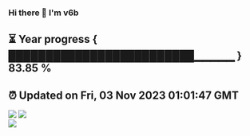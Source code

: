 ### Hi there 👋  I'm v6b  
⏳ Year progress { █████████████████████████▁▁▁▁▁ } 83.85 %
---
⏰ Updated on Fri, 03 Nov 2023 01:01:47 GMT
---
![](https://github-readme-stats.vercel.app/api?username=v6b&bg_color=30,e96443,904e95&title_color=fff&text_color=fff&layout=compact)
![](https://github-readme-stats.vercel.app/api/top-langs/?username=v6b&layout=compact&bg_color=30,e96443,904e95&title_color=fff&text_color=fff)  
![](https://gcore.jsdelivr.net/gh/v6b/v6b@main/assets/github-contribution-grid-snake.svg)

